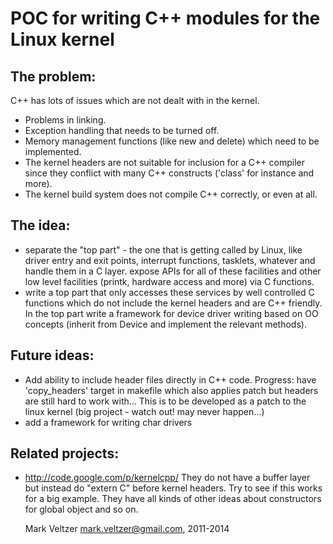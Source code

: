 POC for writing C++ modules for the Linux kernel
================================================

The problem:
------------
C++ has lots of issues which are not dealt with in the kernel.
* Problems in linking.
* Exception handling that needs to be turned off.
* Memory management functions (like new and delete) which need to be implemented.
* The kernel headers are not suitable for inclusion for a C++ compiler
since they conflict with many C++ constructs ('class' for instance and more).
* The kernel build system does not compile C++ correctly, or even at all.

The idea:
---------
* separate the "top part" - the one that is getting called by Linux, like driver
entry and exit points, interrupt functions, tasklets, whatever and handle them in a C layer.
expose APIs for all of these facilities and other low level facilities (printk, hardware access
and more) via C functions.
* write a top part that only accesses these services by well controlled C functions which do
not include the kernel headers and are C++ friendly. In the top part write a framework for
device driver writing based on OO concepts (inherit from Device and implement the relevant
methods).

Future ideas:
-------------
* Add ability to include header files directly in C++ code.
Progress: have 'copy_headers' target in makefile
which also applies patch but headers are still hard to
work with...
This is to be developed as a patch to the linux kernel (big project - watch out!
may never happen...)
* add a framework for writing char drivers

Related projects:
-----------------
* http://code.google.com/p/kernelcpp/
They do not have a buffer layer but instead do "extern C" before kernel headers.
Try to see if this works for a big example.
They have all kinds of other ideas about constructors for global object and so on.
	
	Mark Veltzer <mark.veltzer@gmail.com>, 2011-2014
